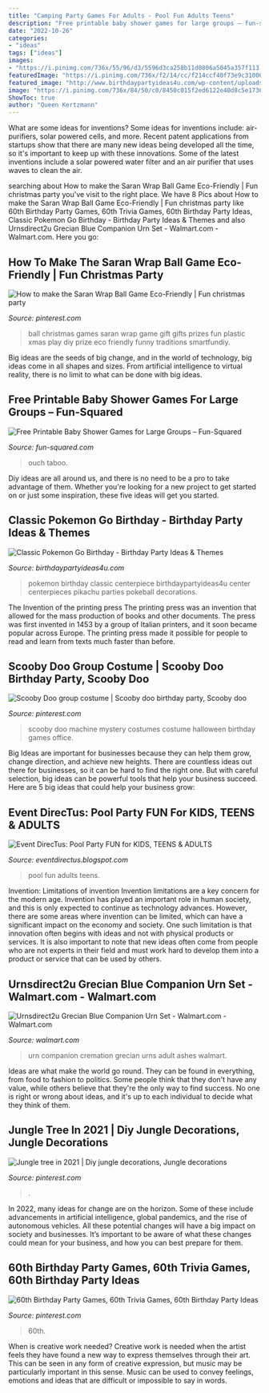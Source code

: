 ```yaml
---
title: "Camping Party Games For Adults - Pool Fun Adults Teens"
description: "Free printable baby shower games for large groups – fun-squared"
date: "2022-10-26"
categories:
- "ideas"
tags: ["ideas"]
images:
- "https://i.pinimg.com/736x/55/96/d3/5596d3ca258b11d0806a5045a357f113.jpg"
featuredImage: "https://i.pinimg.com/736x/f2/14/cc/f214ccf40f73e9c3100627f1a08c7ce8.jpg"
featured_image: "http://www.birthdaypartyideas4u.com/wp-content/uploads/2017/06/Classic-Pokemon-Go-Birthday-Pokeball-Centerpiece-600x800.jpg"
image: "https://i.pinimg.com/736x/84/50/c0/8450c015f2ed6122e40d8c5e1736463d.jpg"
ShowToc: true
author: "Queen Kertzmann"
---
```



What are some ideas for inventions?
Some ideas for inventions include: air-purifiers, solar powered cells, and more. Recent patent applications from startups show that there are many new ideas being developed all the time, so it's important to keep up with these innovations. Some of the latest inventions include a solar powered water filter and an air purifier that uses waves to clean the air.

	

		
searching about How to make the Saran Wrap Ball Game Eco-Friendly | Fun christmas party you've visit to the right place. We have 8 Pics about How to make the Saran Wrap Ball Game Eco-Friendly | Fun christmas party like 60th Birthday Party Games, 60th Trivia Games, 60th Birthday Party Ideas, Classic Pokemon Go Birthday - Birthday Party Ideas &amp; Themes and also Urnsdirect2u Grecian Blue Companion Urn Set - Walmart.com - Walmart.com. Here you go:
		
    
## How To Make The Saran Wrap Ball Game Eco-Friendly | Fun Christmas Party

<img loading=lazy src="https://i.pinimg.com/736x/58/05/34/580534b26255689a1ed44f72a5654a68.jpg" onerror="this.onerror=null;this.src='https://tse2.mm.bing.net/th?id=OIP.41Dg66iJS_vhafmT2Tl2vAHaJ_&amp;pid=15.1';" alt="How to make the Saran Wrap Ball Game Eco-Friendly | Fun christmas party">

_Source: pinterest.com_

>ball christmas games saran wrap game gift gifts prizes fun plastic xmas play diy prize eco friendly funny traditions smartfundiy. 

	

Big ideas are the seeds of big change, and in the world of technology, big ideas come in all shapes and sizes. From artificial intelligence to virtual reality, there is no limit to what can be done with big ideas.

    
## Free Printable Baby Shower Games For Large Groups – Fun-Squared

<img loading=lazy src="https://fun-squared.com/wp-content/uploads/2017/08/Easy-And-Fun-Baby-Shower-Games-That-Guests-Will-Enjoy.png" onerror="this.onerror=null;this.src='https://tse2.mm.bing.net/th?id=OIP.v3W-EpZ5dxw47rOXwiQzNQHaSh&amp;pid=15.1';" alt="Free Printable Baby Shower Games for Large Groups – Fun-Squared">

_Source: fun-squared.com_

>ouch taboo. 

	

Diy ideas are all around us, and there is no need to be a pro to take advantage of them. Whether you're looking for a new project to get started on or just some inspiration, these five ideas will get you started.

    
## Classic Pokemon Go Birthday - Birthday Party Ideas &amp; Themes

<img loading=lazy src="http://www.birthdaypartyideas4u.com/wp-content/uploads/2017/06/Classic-Pokemon-Go-Birthday-Pokeball-Centerpiece-600x800.jpg" onerror="this.onerror=null;this.src='https://tse4.mm.bing.net/th?id=OIP.tKidGb4K_rbp1TokIg_TaQHaJ4&amp;pid=15.1';" alt="Classic Pokemon Go Birthday - Birthday Party Ideas &amp; Themes">

_Source: birthdaypartyideas4u.com_

>pokemon birthday classic centerpiece birthdaypartyideas4u center centerpieces pikachu parties pokeball decorations. 

	

The Invention of the printing press
The printing press was an invention that allowed for the mass production of books and other documents. The press was first invented in 1453 by a group of Italian printers, and it soon became popular across Europe. The printing press made it possible for people to read and learn from texts much faster than before.

    
## Scooby Doo Group Costume | Scooby Doo Birthday Party, Scooby Doo

<img loading=lazy src="https://i.pinimg.com/736x/84/50/c0/8450c015f2ed6122e40d8c5e1736463d.jpg" onerror="this.onerror=null;this.src='https://tse3.mm.bing.net/th?id=OIP.AjvkeqMP2dRyE2WOOC9etQHaLJ&amp;pid=15.1';" alt="Scooby Doo group costume | Scooby doo birthday party, Scooby doo">

_Source: pinterest.com_

>scooby doo machine mystery costumes costume halloween birthday games office. 

	

Big Ideas are important for businesses because they can help them grow, change direction, and achieve new heights. There are countless ideas out there for businesses, so it can be hard to find the right one. But with careful selection, big ideas can be powerful tools that help your business succeed. Here are 5 big ideas that could help your business grow: 

    
## Event DirecTus: Pool Party FUN For KIDS, TEENS &amp; ADULTS

<img loading=lazy src="http://4.bp.blogspot.com/-TSPaKNJdHyE/T13FEL4QhPI/AAAAAAAAF8I/yv1SHaPkW7o/s1600/Floating%2BInflatable%2BFUN%2BPool%2BGames%2Bfor%2BBirthday%2BParties.JPG" onerror="this.onerror=null;this.src='https://tse2.mm.bing.net/th?id=OIP.9GUeTazN0vE8bMJuk8CqoQHaE6&amp;pid=15.1';" alt="Event DirecTus: Pool Party FUN for KIDS, TEENS &amp; ADULTS">

_Source: eventdirectus.blogspot.com_

>pool fun adults teens. 

	

Invention: Limitations of invention
Invention limitations are a key concern for the modern age. Invention has played an important role in human society, and this is only expected to continue as technology advances. However, there are some areas where invention can be limited, which can have a significant impact on the economy and society. One such limitation is that innovation often begins with ideas and not with physical products or services. It is also important to note that new ideas often come from people who are not experts in their field and must work hard to develop them into a product or service that can be used by others.

    
## Urnsdirect2u Grecian Blue Companion Urn Set - Walmart.com - Walmart.com

<img loading=lazy src="https://i5.walmartimages.com/asr/29a06338-c28d-4d94-bec4-7e0d57fc45f3_1.8ecbfb1df3b5bcd8191d1e5a9e1297db.jpeg" onerror="this.onerror=null;this.src='https://tse4.mm.bing.net/th?id=OIP.-_lmzHAEuAxR8ACvJmxmsQHaHa&amp;pid=15.1';" alt="Urnsdirect2u Grecian Blue Companion Urn Set - Walmart.com - Walmart.com">

_Source: walmart.com_

>urn companion cremation grecian urns adult ashes walmart. 

	

Ideas are what make the world go round. They can be found in everything, from food to fashion to politics. Some people think that they don't have any value, while others believe that they're the only way to find success. No one is right or wrong about ideas, and it's up to each individual to decide what they think of them.

    
## Jungle Tree In 2021 | Diy Jungle Decorations, Jungle Decorations

<img loading=lazy src="https://i.pinimg.com/736x/f2/14/cc/f214ccf40f73e9c3100627f1a08c7ce8.jpg" onerror="this.onerror=null;this.src='https://tse1.mm.bing.net/th?id=OIP.uAgXb7Ti3DEmzxuwr8lpdQHaJ3&amp;pid=15.1';" alt="Jungle tree in 2021 | Diy jungle decorations, Jungle decorations">

_Source: pinterest.com_

>. 

	

In 2022, many ideas for change are on the horizon. Some of these include advancements in artificial intelligence, global pandemics, and the rise of autonomous vehicles. All these potential changes will have a big impact on society and businesses. It’s important to be aware of what these changes could mean for your business, and how you can best prepare for them.

    
## 60th Birthday Party Games, 60th Trivia Games, 60th Birthday Party Ideas

<img loading=lazy src="https://i.pinimg.com/736x/55/96/d3/5596d3ca258b11d0806a5045a357f113.jpg" onerror="this.onerror=null;this.src='https://tse4.mm.bing.net/th?id=OIP.3ue5elfExaIxmHwk49KeSAHaLH&amp;pid=15.1';" alt="60th Birthday Party Games, 60th Trivia Games, 60th Birthday Party Ideas">

_Source: pinterest.com_

>60th. 

	

When is creative work needed?
Creative work is needed when the artist feels they have found a new way to express themselves through their art. This can be seen in any form of creative expression, but music may be particularly important in this sense. Music can be used to convey feelings, emotions and ideas that are difficult or impossible to say in words.

